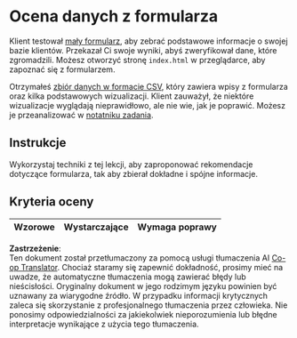 <!--
CO_OP_TRANSLATOR_METADATA:
{
  "original_hash": "f9d5a7275e046223fa6474477674b810",
  "translation_date": "2025-08-24T21:02:22+00:00",
  "source_file": "2-Working-With-Data/08-data-preparation/assignment.md",
  "language_code": "pl"
}
-->
# Ocena danych z formularza

Klient testował [mały formularz](../../../../2-Working-With-Data/08-data-preparation/index.html), aby zebrać podstawowe informacje o swojej bazie klientów. Przekazał Ci swoje wyniki, abyś zweryfikował dane, które zgromadzili. Możesz otworzyć stronę `index.html` w przeglądarce, aby zapoznać się z formularzem.

Otrzymałeś [zbiór danych w formacie CSV](../../../../data/form.csv), który zawiera wpisy z formularza oraz kilka podstawowych wizualizacji. Klient zauważył, że niektóre wizualizacje wyglądają nieprawidłowo, ale nie wie, jak je poprawić. Możesz je przeanalizować w [notatniku zadania](../../../../2-Working-With-Data/08-data-preparation/assignment.ipynb).

## Instrukcje

Wykorzystaj techniki z tej lekcji, aby zaproponować rekomendacje dotyczące formularza, tak aby zbierał dokładne i spójne informacje.

## Kryteria oceny

Wzorowe | Wystarczające | Wymaga poprawy
--- | --- | ---

**Zastrzeżenie**:  
Ten dokument został przetłumaczony za pomocą usługi tłumaczenia AI [Co-op Translator](https://github.com/Azure/co-op-translator). Chociaż staramy się zapewnić dokładność, prosimy mieć na uwadze, że automatyczne tłumaczenia mogą zawierać błędy lub nieścisłości. Oryginalny dokument w jego rodzimym języku powinien być uznawany za wiarygodne źródło. W przypadku informacji krytycznych zaleca się skorzystanie z profesjonalnego tłumaczenia przez człowieka. Nie ponosimy odpowiedzialności za jakiekolwiek nieporozumienia lub błędne interpretacje wynikające z użycia tego tłumaczenia.